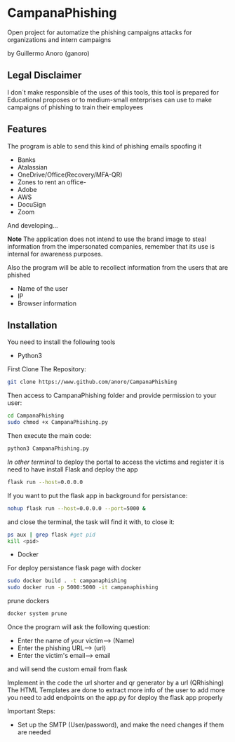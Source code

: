 # CampanaPhishing

Open project for automatize the phishing campaigns attacks for organizations and intern campaigns

by Guillermo Anoro (ganoro)

## Legal Disclaimer

I don´t make responsible of the uses of this tools, this tool is prepared for Educational proposes or to medium-small enterprises can use to make campaigns of phishing to train their employees

## Features

The program is able to send this kind of phishing emails spoofing it

- Banks
- Atalassian
- OneDrive/Office(Recovery/MFA-QR)
- Zones to rent an office-
- Adobe
- AWS
- DocuSign
- Zoom

And developing...

**Note** The application does not intend to use the brand image to steal information from the impersonated companies, remember that its use is internal for awareness purposes.

Also the program will be able to recollect information from the users that are phished
- Name of the user
- IP
- Browser information

## Installation

You need to install the following tools

- Python3

First Clone The Repository:
```bash
git clone https://www.github.com/anoro/CampanaPhishing
```
Then access to CampanaPhishing folder and provide permission to your user:
```bash
cd CampanaPhishing
sudo chmod +x CampanaPhishing.py
```
Then execute the main code:
```bash
python3 CampanaPhishing.py
```

*In other terminal* to deploy the portal to access the victims and register it is need to have install Flask and deploy the app
```bash
flask run --host=0.0.0.0
```
If you want to put the flask app in background for persistance:

```bash
nohup flask run --host=0.0.0.0 --port=5000 &
```
and close the terminal, the task will find it with, to close it:
```bash
ps aux | grep flask #get pid
kill <pid>
```

- Docker

For deploy persistance flask page with docker
```bash
sudo docker build . -t campanaphishing
sudo docker run -p 5000:5000 -it campanaphishing
```

prune dockers
```bash
docker system prune
```

Once the program will ask the following question:
- Enter the name of your victim--> (Name) 
- Enter the phishing URL--> (url)
- Enter the victim's email--> email

and will send the custom email from flask 

Implement in the code the url shorter and qr generator by a url (QRhishing)
The HTML Templates are done to extract more info of the user to add more you need to add endpoints on the app.py for deploy the flask app properly

Important Steps:
- Set up the SMTP (User/password), and make the need changes if them are needed

